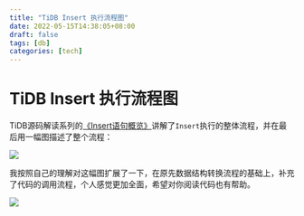 ```yaml
---
title: "TiDB Insert 执行流程图"
date: 2022-05-15T14:38:05+08:00
draft: false
tags: [db]
categories: [tech]
---
```


# TiDB Insert 执行流程图

TiDB源码解读系列的[《Insert语句概览》](https://pingcap.com/blog-cn/tidb-source-code-reading-4/)讲解了`Insert`执行的整体流程，并在最后用一幅图描述了整个流程：

![](https://images-1251716363.cos.ap-guangzhou.myqcloud.com/images/202207011439770.png)

我按照自己的理解对这幅图扩展了一下，在原先数据结构转换流程的基础上，补充了代码的调用流程，个人感觉更加全面，希望对你阅读代码也有帮助。

![](https://images-1251716363.cos.ap-guangzhou.myqcloud.com/images/202207011439951.png)
